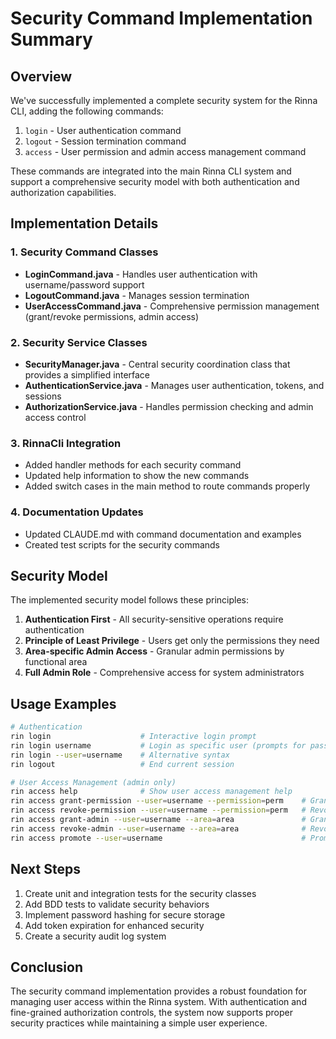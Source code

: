 # Security Command Implementation Summary

## Overview
We've successfully implemented a complete security system for the Rinna CLI, adding the following commands:

1. `login` - User authentication command
2. `logout` - Session termination command
3. `access` - User permission and admin access management command

These commands are integrated into the main Rinna CLI system and support a comprehensive security model with both authentication and authorization capabilities.

## Implementation Details

### 1. Security Command Classes
- **LoginCommand.java** - Handles user authentication with username/password support
- **LogoutCommand.java** - Manages session termination
- **UserAccessCommand.java** - Comprehensive permission management (grant/revoke permissions, admin access)

### 2. Security Service Classes
- **SecurityManager.java** - Central security coordination class that provides a simplified interface
- **AuthenticationService.java** - Manages user authentication, tokens, and sessions
- **AuthorizationService.java** - Handles permission checking and admin access control

### 3. RinnaCli Integration
- Added handler methods for each security command
- Updated help information to show the new commands
- Added switch cases in the main method to route commands properly

### 4. Documentation Updates
- Updated CLAUDE.md with command documentation and examples
- Created test scripts for the security commands

## Security Model
The implemented security model follows these principles:

1. **Authentication First** - All security-sensitive operations require authentication
2. **Principle of Least Privilege** - Users get only the permissions they need
3. **Area-specific Admin Access** - Granular admin permissions by functional area
4. **Full Admin Role** - Comprehensive access for system administrators

## Usage Examples

```bash
# Authentication
rin login                    # Interactive login prompt
rin login username           # Login as specific user (prompts for password)
rin login --user=username    # Alternative syntax
rin logout                   # End current session

# User Access Management (admin only)
rin access help              # Show user access management help
rin access grant-permission --user=username --permission=perm    # Grant permission
rin access revoke-permission --user=username --permission=perm   # Revoke permission
rin access grant-admin --user=username --area=area               # Grant area-specific admin access
rin access revoke-admin --user=username --area=area              # Revoke area-specific admin access
rin access promote --user=username                               # Promote to full admin
```

## Next Steps
1. Create unit and integration tests for the security classes
2. Add BDD tests to validate security behaviors
3. Implement password hashing for secure storage
4. Add token expiration for enhanced security
5. Create a security audit log system

## Conclusion
The security command implementation provides a robust foundation for managing user access within the Rinna system. With authentication and fine-grained authorization controls, the system now supports proper security practices while maintaining a simple user experience.